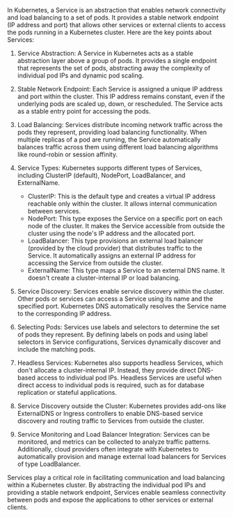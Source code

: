 In Kubernetes, a Service is an abstraction that enables network connectivity and load balancing to a set of pods. It provides a stable network endpoint (IP address and port) that allows other services or external clients to access the pods running in a Kubernetes cluster. Here are the key points about Services:

1. Service Abstraction: A Service in Kubernetes acts as a stable abstraction layer above a group of pods. It provides a single endpoint that represents the set of pods, abstracting away the complexity of individual pod IPs and dynamic pod scaling.

2. Stable Network Endpoint: Each Service is assigned a unique IP address and port within the cluster. This IP address remains constant, even if the underlying pods are scaled up, down, or rescheduled. The Service acts as a stable entry point for accessing the pods.

3. Load Balancing: Services distribute incoming network traffic across the pods they represent, providing load balancing functionality. When multiple replicas of a pod are running, the Service automatically balances traffic across them using different load balancing algorithms like round-robin or session affinity.

4. Service Types: Kubernetes supports different types of Services, including ClusterIP (default), NodePort, LoadBalancer, and ExternalName.

   - ClusterIP: This is the default type and creates a virtual IP address reachable only within the cluster. It allows internal communication between services.
   - NodePort: This type exposes the Service on a specific port on each node of the cluster. It makes the Service accessible from outside the cluster using the node's IP address and the allocated port.
   - LoadBalancer: This type provisions an external load balancer (provided by the cloud provider) that distributes traffic to the Service. It automatically assigns an external IP address for accessing the Service from outside the cluster.
   - ExternalName: This type maps a Service to an external DNS name. It doesn't create a cluster-internal IP or load balancing.

5. Service Discovery: Services enable service discovery within the cluster. Other pods or services can access a Service using its name and the specified port. Kubernetes DNS automatically resolves the Service name to the corresponding IP address.

6. Selecting Pods: Services use labels and selectors to determine the set of pods they represent. By defining labels on pods and using label selectors in Service configurations, Services dynamically discover and include the matching pods.

7. Headless Services: Kubernetes also supports headless Services, which don't allocate a cluster-internal IP. Instead, they provide direct DNS-based access to individual pod IPs. Headless Services are useful when direct access to individual pods is required, such as for database replication or stateful applications.

8. Service Discovery outside the Cluster: Kubernetes provides add-ons like ExternalDNS or Ingress controllers to enable DNS-based service discovery and routing traffic to Services from outside the cluster.

9. Service Monitoring and Load Balancer Integration: Services can be monitored, and metrics can be collected to analyze traffic patterns. Additionally, cloud providers often integrate with Kubernetes to automatically provision and manage external load balancers for Services of type LoadBalancer.

Services play a critical role in facilitating communication and load balancing within a Kubernetes cluster. By abstracting the individual pod IPs and providing a stable network endpoint, Services enable seamless connectivity between pods and expose the applications to other services or external clients.